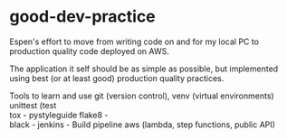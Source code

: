 # good-dev-practice
Espen's effort to move from writing code on and for my local PC to production quality code deployed on AWS.

The application it self should be as simple as possible, but implemented using best (or at least good) production quality practices.

Tools to learn and use
git (version control),
venv (virtual environments)
unittest (test  
tox - 
pystyleguide
flake8 -  
black - 
jenkins - Build pipeline 
aws (lambda, step functions, public API)

